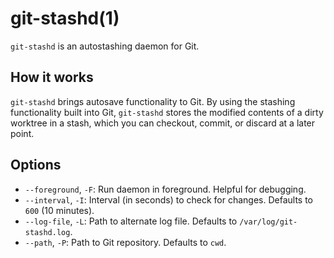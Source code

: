 # git-stashd(1)

`git-stashd` is an autostashing daemon for Git.

## How it works

`git-stashd` brings autosave functionality to Git. By using the stashing functionality built into Git, `git-stashd` stores the modified contents of a dirty worktree in a stash, which you can checkout, commit, or discard at a later point.

## Options

+ `--foreground`, `-F`: Run daemon in foreground. Helpful for debugging.
+ `--interval`, `-I`: Interval (in seconds) to check for changes. Defaults to `600` (10 minutes).
+ `--log-file`, `-L`: Path to alternate log file. Defaults to `/var/log/git-stashd.log`.
+ `--path`, `-P`: Path to Git repository. Defaults to `cwd`.

